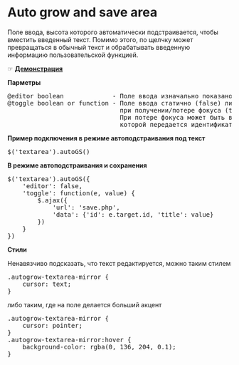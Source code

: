 Auto grow and save area
===================

Поле ввода, высота которого автоматически подстраивается, чтобы вместить введенный текст. Помимо этого, по щелчку может превращаться в обычный текст и обрабатывать введенную информацию пользовательской функцией.

☞ <a href="http://tamtakoe.ru/autoGrowAndSaveArea/">**Демонстрация**</a>

**Парметры**
<pre>@editor boolean             - Поле ввода изначально показано (true) или скрыто (false)
@toggle boolean or function - Поле ввода статично (false) либо показывается/превращается в обычный текст
                              при получении/потере фокуса (true).
                              При потере фокуса может быть выполнена пользовательская функция,
                              которой передается идентификатор поля и его значение (function(event, value))</pre>

**Пример подключения в режиме автоподстраивания под текст**
<pre>$('textarea').autoGS()</pre>

**В режиме автоподстраивания и сохранения**
<pre>$('textarea').autoGS({
    'editor': false,
    'toggle': function(e, value) {
        $.ajax({
            'url': 'save.php',
            'data': {'id': e.target.id, 'title': value}
        })
    }
})</pre>

**Стили**

Ненавязчиво подсказать, что текст редактируется, можно таким стилем
<pre>.autogrow-textarea-mirror {
    cursor: text;
}</pre>
либо таким, где на поле делается больший акцент
<pre>.autogrow-textarea-mirror {
    cursor: pointer;
}
.autogrow-textarea-mirror:hover {
    background-color: rgba(0, 136, 204, 0.1);
}</pre>
